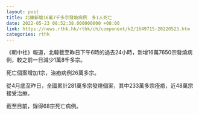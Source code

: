 ```yaml
---
layout: post
title: 北韓新增16萬7千多宗發燒病例　多1人死亡
date: 2022-05-23 08:52:38.000000000 +08:00
link: https://news.rthk.hk/rthk/ch/component/k2/1649715-20220523.htm
categories: rthk
---
```


《朝中社》報道，北韓截至昨日下午6時的過去24小時，新增16萬7650宗發燒病例，較之前一日減少1萬8千多宗。

死亡個案增加1宗，治癒病例26萬多宗。

從4月底至昨日，全國累計281萬多宗發燒個案，其中233萬多宗痊癒，近48萬宗接受治療。

截至目前，錄得68宗死亡病例。

